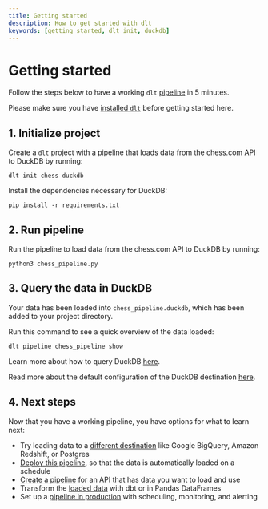 ```yaml
---
title: Getting started
description: How to get started with dlt
keywords: [getting started, dlt init, duckdb]
---
```


# Getting started

Follow the steps below to have a working `dlt` [pipeline](./glossary#pipeline) in 5 minutes.

Please make sure you have [installed `dlt`](./installation.mdx) before getting started here.

## 1. Initialize project

Create a `dlt` project with a pipeline that loads data from the chess.com API to DuckDB by running:

```
dlt init chess duckdb
```

Install the dependencies necessary for DuckDB:
```
pip install -r requirements.txt
```

## 2. Run pipeline

Run the pipeline to load data from the chess.com API to DuckDB by running:
```
python3 chess_pipeline.py
```

## 3. Query the data in DuckDB

Your data has been loaded into `chess_pipeline.duckdb`, which has been added to your project directory.

Run this command to see a quick overview of the data loaded:
```
dlt pipeline chess_pipeline show
```

Learn more about how to query DuckDB [here](https://duckdb.org/docs/sql/introduction#querying-a-table).

Read more about the default configuration of the DuckDB destination [here](destinations.md#destination-configuration).

## 4. Next steps

Now that you have a working pipeline, you have options for what to learn next:
- Try loading data to a [different destination](./destinations) like Google BigQuery, Amazon Redshift, or Postgres
- [Deploy this pipeline](./walkthroughs/deploy-a-pipeline), so that the data is automatically
loaded on a schedule
- [Create a pipeline](./walkthroughs/create-a-pipeline) for an API that has data you want to load and use
- Transform the [loaded data](./using-loaded-data/transforming-the-data) with dbt or in Pandas DataFrames
- Set up a [pipeline in production](./running-in-production/scheduling) with scheduling,
monitoring, and alerting